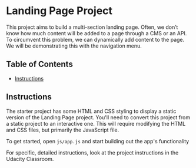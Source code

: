 # Landing Page Project
This project aims to build a multi-section landing page. Often, we don’t know how much content will be added to a page through a CMS or an API. To circumvent this problem, we can dynamically add content to the page. We will be demonstrating this with the navigation menu.

## Table of Contents

* [Instructions](#instructions)

## Instructions

The starter project has some HTML and CSS styling to display a static version of the Landing Page project. You'll need to convert this project from a static project to an interactive one. This will require modifying the HTML and CSS files, but primarily the JavaScript file.

To get started, open `js/app.js` and start building out the app's functionality

For specific, detailed instructions, look at the project instructions in the Udacity Classroom.
